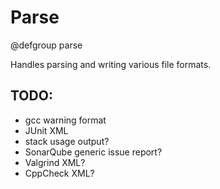 # Parse
@defgroup parse

Handles parsing and writing various file formats.

## TODO:

- gcc warning format
- JUnit XML
- stack usage output?
- SonarQube generic issue report?
- Valgrind XML?
- CppCheck XML?
